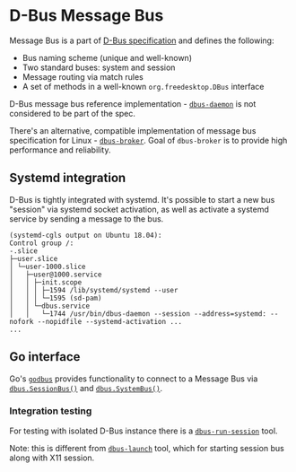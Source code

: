 # D-Bus Message Bus
Message Bus is a part of [D-Bus specification](https://dbus.freedesktop.org/doc/dbus-specification.html#message-bus)
and defines the following:
* Bus naming scheme (unique and well-known)
* Two standard buses: system and session
* Message routing via match rules
* A set of methods in a well-known `org.freedesktop.DBus` interface

D-Bus message bus reference implementation - [`dbus-daemon`](https://dbus.freedesktop.org/doc/dbus-daemon.1.html) is not considered to be part of the spec.

There's an alternative, compatible implementation of message bus specification for Linux - [`dbus-broker`](https://github.com/bus1/dbus-broker/wiki#using-dbus-broker). Goal of `dbus-broker` is to provide high performance and reliability.

## Systemd integration
D-Bus is tightly integrated with systemd. It's possible to start a new bus "session" via systemd socket activation,
as well as activate a systemd service by sending a message to the bus.

```
(systemd-cgls output on Ubuntu 18.04):
Control group /:
-.slice
├─user.slice
│ └─user-1000.slice
│   ├─user@1000.service
│   │ ├─init.scope
│   │ │ ├─1594 /lib/systemd/systemd --user
│   │ │ └─1595 (sd-pam)
│   │ └─dbus.service
│   │   └─1744 /usr/bin/dbus-daemon --session --address=systemd: --nofork --nopidfile --systemd-activation ...
...
```

## Go interface
Go's [`godbus`](https://github.com/godbus/dbus/tree/v5.0.3) provides functionality to connect to a Message Bus via [`dbus.SessionBus()`](https://www.godoc.org/github.com/godbus/dbus#SessionBus) and [`dbus.SystemBus()`](https://www.godoc.org/github.com/godbus/dbus#SystemBus).

### Integration testing
For testing with isolated D-Bus instance there is a [`dbus-run-session`](https://dbus.freedesktop.org/doc/dbus-run-session.1.html) tool.

Note: this is different from [`dbus-launch`](https://dbus.freedesktop.org/doc/dbus-launch.1.html) tool, which for starting session bus along with X11 session.
